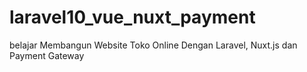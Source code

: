 # laravel10_vue_nuxt_payment
belajar Membangun Website Toko Online Dengan Laravel, Nuxt.js dan Payment Gateway
